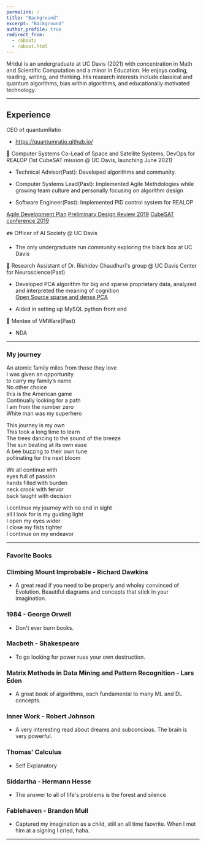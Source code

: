 ```yaml
---
permalink: /
title: "Background"
excerpt: "Background"
author_profile: true
redirect_from: 
  - /about/
  - /about.html
---      
```

Mridul is an undergraduate at UC Davis (2021) with concentration in Math and Scientific Computation and a minor in Education. He enjoys coding, reading, writing, and thinking. His research interests include classical and quantum algorithms, bias within algorithms, and educationally motivated technology.

 
---

## Experience     

 CEO of quantumRatio       

* https://quantumratio.github.io/

📡 Computer Systems Co-Lead of Space and Satellite Systems, DevOps for REALOP (1st CubeSAT mission @ UC Davis, launching June 2021)         

* Technical Advisor(Past): Developed algorithms and community.       

* Computer Systems Lead(Past): Implemented Agile Methdologies while growing team culture and personally focusing on algorithm design     

* Software Engineer(Past): Implemented PID control system for REALOP     

[Agile Development Plan](https://docs.google.com/document/d/1HTuV9DAut5XUEbByYMVwbrtg67TxJGHilfT-uTqb6LQ/edit?usp=sharing)
[Preliminary Design Review 2019](https://docs.google.com/presentation/d/1vQKaiEhmzjhkJINsw5upEErIL7w0eli49ZhPyFmvKlU/edit?usp=sharing)
[CubeSAT conference 2019](https://www.linkedin.com/in/m161803398875s/detail/overlay-view/urn:li:fsd_profileTreasuryMedia:(ACoAACPUQp8BFbg_2SYAMZP5IzlGJQriLrFAYAM,1589568728711)/)


👪  Officer of AI Society @ UC Davis   

* The only undergraduate run community exploring the black box at UC Davis    


🧠 Research Assistant of Dr. Rishidev Chaudhuri's group @ UC Davis Center for Neuroscience(Past)    

* Developed PCA algorithm for big and sparse proprietary data, analyzed and interpreted the meaning of cognition     
[Open Source sparse and dense PCA](https://github.com/mertall/PCA)

* Aided in setting up MySQL python front end         

🤖 Mentee of VMWare(Past)   

* NDA

---
### My journey    
An atomic family miles from those they love    
I was given an opportunity     
to carry my family’s name     
No other choice     
this is the American game     
Continually looking for a path   
I am from the number zero    
White man was my superhero    

This journey is my own    
This took a long time to learn    
The trees dancing to the sound of the breeze    
The sun beating at its own ease   
A bee buzzing to their own tune    
pollinating for the next bloom    

We all continue with    
eyes full of passion    
hands filled with burden    
neck crook with fervor    
back taught with decision    

I continue my journey with no end in sight    
all I look for is my guiding light    
I open my eyes wider    
I close my fists tighter    
I continue on my endeavor   

---
### Favorite Books

### Climbing Mount Improbable - Richard Dawkins     

 * A great read if you need to be properly and wholey convinced of Evolution. Beautiful diagrams and concepts that stick in your imagination.     
 
### 1984 - George Orwell

 * Don't ever burn books. 
 
### Macbeth - Shakespeare

 * To go looking for power rues your own destruction.    
 
### Matrix Methods in Data Mining and Pattern Recognition - Lars Eden

 * A great book of algorithms, each fundamental to many ML and DL concepts.   
 
### Inner Work - Robert Johnson     

 * A very interesting read about dreams and subconcious. The brain is very powerful.   
 
### Thomas' Calculus     

 * Self Explanatory 
 
### Siddartha - Hermann Hesse    

 * The answer to all of life's problems is the forest and silence    
 
### Fablehaven - Brandon Mull     

 * Captured my imagination as a child, still an all time faovrite. When I met him at a signing I cried, haha.    

---


